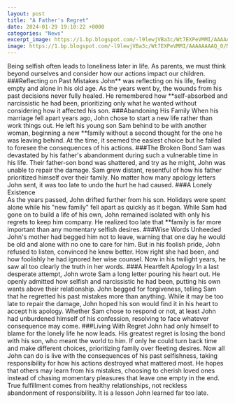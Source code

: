 ```yaml
---
layout: post
title: "A Father's Regret"
date: 2024-01-29 19:10:22 +0000
categories: "News"
excerpt_image: https://1.bp.blogspot.com/-l9lewjVBa3c/Wt7EXPeVMMI/AAAAAAAAQ_0/MWWn4SkK_-ottK-paXQlbgNS6J5yoT_UwCLcBGAs/s1600/Ryan%2BQuote.jpg
image: https://1.bp.blogspot.com/-l9lewjVBa3c/Wt7EXPeVMMI/AAAAAAAAQ_0/MWWn4SkK_-ottK-paXQlbgNS6J5yoT_UwCLcBGAs/s1600/Ryan%2BQuote.jpg
---
```


Being selfish often leads to loneliness later in life. As parents, we must think beyond ourselves and consider how our actions impact our children. 
###Reflecting on Past Mistakes
John** was reflecting on his life, feeling empty and alone in his old age. As the years went by, the wounds from his past decisions never fully healed. He remembered how **self-absorbed and narcissistic he had been, prioritizing only what he wanted without considering how it affected his son. 
###Abandoning His Family
When his marriage fell apart years ago, John chose to start a new life rather than work things out. He left his young son Sam behind to be with another woman, beginning a new **family without a second thought for the one he was leaving behind. At the time, it seemed the easiest choice but he failed to foresee the consequences of his actions. 
###The Broken Bond
Sam was devastated by his father's abandonment during such a vulnerable time in his life. Their father-son bond was shattered, and try as he might, John was unable to repair the damage. Sam grew distant, resentful of how his father prioritized himself over their family. No matter how many apology letters John sent, it was too late to undo the hurt he had caused.
###A Lonely Existence  
As the years passed, John drifted further from his son. Holidays were spent alone while his "new family" fell apart as quickly as it began. While Sam had gone on to build a life of his own, John remained isolated with only his regrets to keep him company. He realized too late that **family is far more important than any momentary selfish desires. 
###Wise Words Unheeded 
John's mother had begged him not to leave, warning that one day he would be old and alone with no one to care for him. But in his foolish pride, John refused to listen, convinced he knew better. How right she had been, and how foolishly he had ignored her wise counsel. Now in his twilight years, he saw all too clearly the truth in her words.
###A Heartfelt Apology
In a last desperate attempt, John wrote Sam a long letter pouring his heart out. He openly admitted how selfish and narcissistic he had been, putting his own wants above their relationship. John begged for forgiveness, telling Sam that he regretted his past mistakes more than anything. While it may be too late to repair the damage, John hoped his son would find it in his heart to accept his apology. Whether Sam chose to respond or not, at least John had unburdened himself of his confession, resolving to face whatever consequence may come.
###Living With Regret
John had only himself to blame for the lonely life he now leads. His greatest regret is losing the bond with his son, who meant the world to him. If only he could turn back time and make different choices, prioritizing family over fleeting desires. Now all John can do is live with the consequences of his past selfishness, taking responsibility for how his actions destroyed what mattered most. He hopes that others may learn from his mistakes, choosing to cherish loved ones instead of chasing momentary pleasures that leave one empty in the end. True fulfillment comes from healthy relationships, not reckless abandonment of responsibility. It is a lesson John learned far too late.